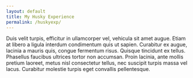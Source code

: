 ```yaml
---
layout: default
title: My Husky Experience
permalink: /huskyexp/
---
```


Duis velit turpis, efficitur in ullamcorper vel, vehicula sit amet augue. Etiam at libero a ligula interdum condimentum quis ut sapien. Curabitur ex augue, lacinia a mauris quis, congue fermentum risus. Quisque tincidunt ex tellus. Phasellus faucibus ultrices tortor non accumsan. Proin lacinia, ante mollis pretium laoreet, metus nisl consectetur tellus, nec suscipit turpis massa vel lacus. Curabitur molestie turpis eget convallis pellentesque.
